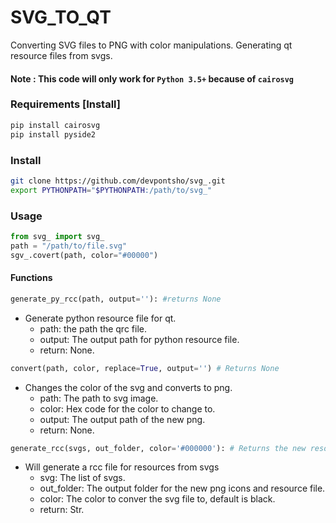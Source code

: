 # SVG_TO_QT
Converting SVG files to PNG with color manipulations. Generating qt resource files from svgs.

#### Note : This code will only work for ``Python 3.5+`` because of ``cairosvg``

### Requirements [Install]
```sh
pip install cairosvg
pip install pyside2
```

### Install
```sh
git clone https://github.com/devpontsho/svg_.git
export PYTHONPATH="$PYTHONPATH:/path/to/svg_"
```

### Usage
```python
from svg_ import svg_
path = "/path/to/file.svg"
sgv_.covert(path, color="#00000")
```

#### Functions
```python
generate_py_rcc(path, output=''): #returns None
```

* Generate python resource file for qt.
	- path: the path the qrc file.
	- output: The output path for python resource file.
	- return: None.

```python 
convert(path, color, replace=True, output='') # Returns None
```

* Changes the color of the svg and converts to png.
	- path: The path to svg image.
	- color: Hex code for the color to change to. 
	- output: The output path of the new png.
	- return: None.

```python 
generate_rcc(svgs, out_folder, color='#000000'): # Returns the new resource.py file
```

* Will generate a rcc file for resources from svgs
	- svg: The list of svgs.
	- out_folder: The output folder for the new png icons and resource file.
	- color: The color to conver the svg file to, default is black.
	- return: Str.
